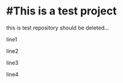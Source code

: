 #This is a test project
====

this is test repository should be deleted...

line1

line2

line3

line4
